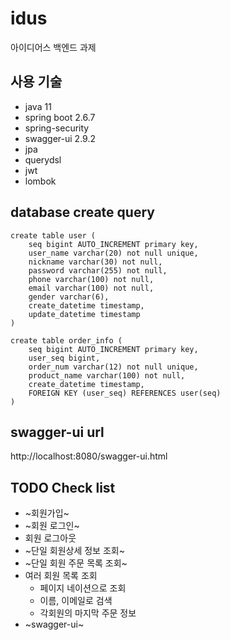 # idus
아이디어스 백엔드 과제 

## 사용 기술
- java 11 
- spring boot 2.6.7
- spring-security
- swagger-ui 2.9.2
- jpa
- querydsl
- jwt
- lombok

## database create query 
```
create table user (
	seq bigint AUTO_INCREMENT primary key,
	user_name varchar(20) not null unique,
	nickname varchar(30) not null, 
	password varchar(255) not null,
	phone varchar(100) not null,
	email varchar(100) not null,
	gender varchar(6),
	create_datetime timestamp,
	update_datetime timestamp 
)

create table order_info (
	seq bigint AUTO_INCREMENT primary key,
	user_seq bigint,
	order_num varchar(12) not null unique,
	product_name varchar(100) not null,
	create_datetime timestamp,
	FOREIGN KEY (user_seq) REFERENCES user(seq)
)
```

## swagger-ui url 
http://localhost:8080/swagger-ui.html

## TODO Check list
- ~회원가입~
- ~회원 로그인~   
- 회원 로그아웃
- ~단일 회원상세 정보 조회~
- ~단일 회원 주문 목록 조회~
- 여러 회원 목록 조회
  - 페이지 네이션으로 조회
  - 이름, 이메일로 검색
  - 각회원의 마지막 주문 정보
- ~swagger-ui~
